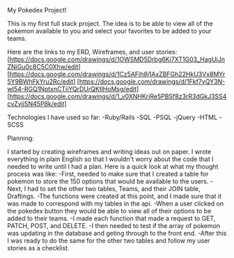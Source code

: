 My Pokedex Project!

This is my first full stack project. The idea is to be able to view all of the
pokemon available to you and select your favorites to be added to your teams.

Here are the links to my ERD, Wireframes, and user stories:
[https://docs.google.com/drawings/d/1OWSMD5Drbg6Ki7XT1G03_HagUjJnZNiGu0c8C5C0Xhw/edit]
[https://docs.google.com/drawings/d/1Cz5AFjh8j1AxZBFGh22HkU3Vx8MYr5Y9BWhFkYru2Rc/edit]
[https://docs.google.com/drawings/d/1Fkf7yQY3N-wI54-RGQ1NptxnCTiiYQrDUrQKtlHoMsg/edit]
[https://docs.google.com/drawings/d/1_v0XNHKrjRe5PBSf8z3rR3dGkJ3SS4cvZvjjSN45P8k/edit]

Technologies I have used so far:
-Ruby/Rails
-SQL
-PSQL
-jQuery
-HTML
-SCSS

Planning:

I started by creating wireframes and writing ideas out on paper. I wrote everything in plain English so that I wouldn't worry about the code that I needed to write until I had a plan. Here is a quick look at what my thought process was like:
-First, needed to make sure that I created a table for pokemon to store the 150 options that would be available to the users.
-Next, I had to set the other two tables, Teams, and their JOIN table, Draftings.
-The functions were created at this point, and I made sure that it was made to correspond with my tables in the api.
-When a user clicked on the pokedex button they would be able to view all of their options to be added
to their teams.
-I made each function that made a request to GET, PATCH, POST, and DELETE.
-I then needed to test if the array of pokemon was updating in the database and geting through to the
front end.
-After this I was ready to do the same for the other two tables and follow my user stories as a checklist.
